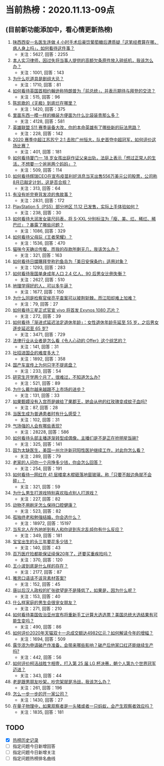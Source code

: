 # 当前热榜：2020.11.13-09点
## (目前新功能添加中，看心情更新热榜)
1. [陕西西安一名医生连做 4 小时手术后豪饮葡萄糖后遭质疑「这笔经费算在哪，病人身上吗」，如何看待这件事？](https://www.zhihu.com/question/429726077)
    * 关注：5627, 回答：2255
2. [本人实习律师，因过失将当事人提供的高额欠条原件放入碎纸机，我该怎么办？](https://www.zhihu.com/question/429761146)
    * 关注：1001, 回答：143
3. [为什么吃道具是剧组大忌？](https://www.zhihu.com/question/47907880)
    * 关注：1710, 回答：81
4. [如何看待英国首相约翰逊称特朗普为「前总统」，并表示期待与拜登的交流？](https://www.zhihu.com/question/429923152)
    * 关注：515, 回答：96
5. [陈凯歌的《无极》到底烂在哪里？](https://www.zhihu.com/question/20702665)
    * 关注：1420, 回答：375
6. [里面东西一模一样的桶装方便面为什么比袋装贵那么多？](https://www.zhihu.com/question/32191442)
    * 关注：4128, 回答：581
7. [英雄联盟 S11 赛季装备大改，你的本命英雄有了哪些新的玩法思路？](https://www.zhihu.com/question/429930613)
    * 关注：228, 回答：142
8. [2020 赛季中超江苏苏宁 2:1 击败广州恒大，队史首夺中超冠军，如何评价这场比赛？](https://www.zhihu.com/question/429971805)
    * 关注：401, 回答：181
9. [如何看待厦门一 18 岁女孩出庭作证父亲出轨，法庭上表示「想过正常人的生活，不想要一个爸爸两个妈妈」？](https://www.zhihu.com/question/429937189)
    * 关注：509, 回答：114
10. [如何看待辉瑞CEO在宣布疫苗利好消息当天出售556万美元公司股票，公司称8月已敲定计划，这是否合规？](https://www.zhihu.com/question/429904267)
    * 关注：313, 回答：64
11. [有没有听完脊背发凉的鬼故事？](https://www.zhihu.com/question/424137859)
    * 关注：2831, 回答：172
12. [PlayStation 5（PS5）部分地区 11.12 已发售，实际上手体验如何？](https://www.zhihu.com/question/429898932)
    * 关注：238, 回答：30
13. [如何看待大润发女装尺码表，将 S-XXL 分别标注为「瘦、美、烂、稀烂、稀巴烂」？暴露了哪些问题？](https://www.zhihu.com/question/429878005)
    * 关注：1086, 回答：329
14. [如何看待父母玩《王者荣耀》？](https://www.zhihu.com/question/303534864)
    * 关注：1536, 回答：470
15. [猫咪今天确诊传腹，而我的存款所剩无几，我该怎么办？](https://www.zhihu.com/question/428852913)
    * 关注：321, 回答：163
16. [如何看待日媒曝拜登称钓鱼岛为「美日安保条约」适用对象？](https://www.zhihu.com/question/429883520)
    * 关注：1293, 回答：283
17. [如何看待我国单身成年人口 2.4 亿人、90 后男女比例失衡？](https://www.zhihu.com/question/429916524)
    * 关注：2627, 回答：510
18. [地理学得好的人，可以多牛逼？](https://www.zhihu.com/question/304941401)
    * 关注：1677, 回答：150
19. [为什么同是检察官侯亮平查案可以披荆斩棘，而江阳却难上加难？](https://www.zhihu.com/question/428919325)
    * 关注：79, 回答：27
20. [如何看待三星正式官宣 vivo 将首发 Exynos 1080 芯片？](https://www.zhihu.com/question/429963022)
    * 关注：272, 回答：39
21. [如何看待「渐进式延迟法定退休年龄」：女性退休年龄先延至 55 岁，之后男女逐步延迟至 65 岁?](https://www.zhihu.com/question/428672140)
    * 关注：3471, 回答：729
22. [法律行业从业者是怎么看《令人心动的 Offer》这个综艺的？](https://www.zhihu.com/question/429842469)
    * 关注：141, 回答：31
23. [社招进国企的难度多大？](https://www.zhihu.com/question/313061788)
    * 关注：1892, 回答：358
24. [国产车宣传上为何只字不提底盘？](https://www.zhihu.com/question/383403749)
    * 关注：233, 回答：54
25. [研究生开学两个月了，很难过，不知道怎么办?](https://www.zhihu.com/question/429320335)
    * 关注：521, 回答：89
26. [为什么戴尔越来越跟不上市场的进步？](https://www.zhihu.com/question/427840650)
    * 关注：131, 回答：33
27. [如果甄嬛没有入宫而是嫁给了果郡王，她会从他的红玫瑰变成蚊子血吗?](https://www.zhihu.com/question/428446922)
    * 关注：87, 回答：28
28. [当医生成为普通患者时有什么感受？](https://www.zhihu.com/question/429447180)
    * 关注：102, 回答：31
29. [气场强的人会有哪些表现?](https://www.zhihu.com/question/25151940)
    * 关注：28228, 回答：586
30. [如何看待头部主播逐渐转型成偶像，主播们是不是正在抢明星饭碗?](https://www.zhihu.com/question/429675695)
    * 关注：325, 回答：141
31. [因为太缺医生，美国一州允许新冠阳性医护继续工作，对此你怎么看？](https://www.zhihu.com/question/429794831)
    * 关注：289, 回答：79
32. [老家的人问你一个月挣多少钱，你会怎么回答？](https://www.zhihu.com/question/426316816)
    * 关注：254, 回答：191
33. [如何看待一网红在 41 层楼拿木棍砸落地窗玻璃，称「只要不敲边角就不会碎」？](https://www.zhihu.com/question/429933262)
    * 关注：321, 回答：59
34. [为什么男生打游戏特别喜欢指点别人打游戏？](https://www.zhihu.com/question/428874301)
    * 关注：227, 回答：82
35. [动物不用刷牙怎么保持口腔健康？](https://www.zhihu.com/question/40061797)
    * 关注：523, 回答：82
36. [孤独终老和勉强结婚，你会选什么？](https://www.zhihu.com/question/416676408)
    * 关注：18972, 回答：15197
37. [当东北人在外地听到有人和你说到东北乱炖你有什么反应？](https://www.zhihu.com/question/421594126)
    * 关注：349, 回答：181
38. [宝宝出生的头三年要花多少钱？](https://www.zhihu.com/question/357449045)
    * 关注：140, 回答：43
39. [百万医疗险都能保证续保20年了，还要买重疾险吗？](https://www.zhihu.com/question/421091146)
    * 关注：370, 回答：120
40. [王小波到底是什么样的存在？](https://www.zhihu.com/question/27333174)
    * 关注：2177, 回答：87
41. [雅思口语该不该背素材答案?](https://www.zhihu.com/question/352445684)
    * 关注：152, 回答：45
42. [唐以后汉人政权的扩张欲望是不是降低了，如果是，因为什么呢？](https://www.zhihu.com/question/429640613)
    * 关注：153, 回答：40
43. [什么样家庭的男生会很宠女朋友？](https://www.zhihu.com/question/313152078)
    * 关注：271, 回答：210
44. [如何看待美国佐治亚州宣布将重新手工计算大选选票？美国总统大选结果有可能生变吗？](https://www.zhihu.com/question/429892294)
    * 关注：490, 回答：86
45. [如何评价2020年天猫双十一总成交额达4982亿元？如何解读今年的增幅？](https://www.zhihu.com/question/429859970)
    * 关注：1694, 回答：509
46. [露华浓为申请破产作准备，会带来哪些影响？破产后他家口红还能继续生产吗?](https://www.zhihu.com/question/429796197)
    * 关注：442, 回答：56
47. [如何评价柯洁战胜卞相壹，打入第 25 届 LG 杯决赛，朝个人第九个世界冠军迈进？](https://www.zhihu.com/question/429789940)
    * 关注：343, 回答：44
48. [老是跟男朋友吵架，吵完架就是冷战，我该怎么办？](https://www.zhihu.com/question/309807295)
    * 关注：261, 回答：196
49. [怎么一步一步的开一家公司？](https://www.zhihu.com/question/36318224)
    * 关注：1430, 回答：27
50. [在量子物理中，如果观察者是一头猪或者一只蚂蚁，会产生观察者效应吗？](https://www.zhihu.com/question/360728937)
    * 关注：1835, 回答：181
## TODO
* [x] [热榜历史记录](hot_history/AllHot.md)
* [ ] 指定问题今日新增回答
* [ ] 指定问题今日新增关注
* [ ] 指定问题热榜排名曲线
